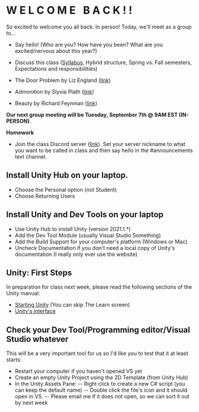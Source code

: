 # W E L C O M E &nbsp; B A C K ! !
So excited to welcome you all back. In person! Today, we'll meet as a group to...
- Say hello! (Who are you? How have you been? What are you excited/nervous about this year?)
- Discuss this class ([Syllabus](https://drive.google.com/file/d/1_ezU014sBBBuXhTTfyyD0GZKD-VZLCPD/view?usp=sharing), Hybrid structure, Spring vs. Fall semesters, Expectations and responsibilities)

- The Door Problem by Liz England ([link](https://lizengland.com/blog/2014/04/the-door-problem/))

- Admonition by Slyvia Plath ([link](https://allpoetry.com/poem/8498477-Admonition-by-Sylvia-Plath))

- Beauty by Richard Feynman ([link](https://www.youtube.com/watch?v=cRmbwczTC6E&t=54s))

__Our next group meeting will be Tuesday, September 7th @ 9AM EST (IN-PERSON)__. 

__Homework__
- Join the class Discord server ([link](https://discord.gg/5bjj9Pfz)). Set your server nickname to what you want to be called in class and then say hello in the #announcements text channel.

## Install Unity Hub on your laptop.
- Choose the Personal option (not Student)
- Choose Returning Users

## Install Unity and Dev Tools on your laptop
- Use Unity Hub to install Unity (version 2021.1.*)
- Add the Dev Tool Module (usually Visual Studio Something)
- Add the Build Support for your computer's platform (Windows or Mac)
- Uncheck Documentation if you don't need a local copy of Unity's documentation (I really only ever use the website)

## Unity: First Steps
In preparation for class next week, please read the following sections of the Unity manual:
- [Starting Unity](https://docs.unity3d.com/2021.1/Documentation/Manual/GettingStarted.html) (You can skip The Learn screen)
- [Unity's interface](https://docs.unity3d.com/2021.1/Documentation/Manual/UsingTheEditor.html)

## Check your Dev Tool/Programming editor/Visual Studio whatever
This will be a very important tool for us so I'd like you to test that it at least starts:
- Restart your computer if you haven't opened VS yet
- Create an empty Unity Project using the 2D Template (from Unity Hub)
- In the Unity Assets Pane:
-- Right click to create a new C# script (you can keep the default name)
-- Double click the file's icon and it should open in VS.
-- Please email me if it does not open, so we can sort it out by next week

